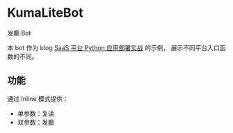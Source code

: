 # KumaLiteBot
发癫 Bot

本 bot 作为 blog [SaaS 平台 Python 应用部署实战](https://blog.kmtea.eu/p/231013-saas/) 的示例，
展示不同平台入口函数的不同。

## 功能

通过 Inline 模式提供：

* 单参数：复读
* 双参数：发癫
